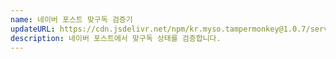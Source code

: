 ```yaml
---
name: 네이버 포스트 맞구독 검증기
updateURL: https://cdn.jsdelivr.net/npm/kr.myso.tampermonkey@1.0.7/service/com.naver.post-crossfollow.user.js
description: 네이버 포스트에서 맞구독 상태를 검증합니다.
---
```

